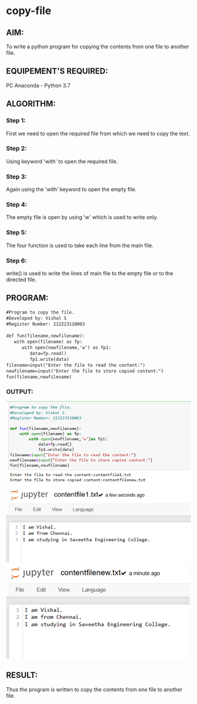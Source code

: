 # copy-file
## AIM:
To write a python program for copying the contents from one file to another file.
## EQUIPEMENT'S REQUIRED: 
PC
Anaconda - Python 3.7
## ALGORITHM: 
### Step 1:
First we need to open the required file from which we need to copy the text.
### Step 2: 
Using keyword 'with' to open the required file.
 
### Step 3: 
Again using the 'with' keyword to open the empty file.
### Step 4:  
The empty file is open by using 'w' which is used to write only.
### Step 5: 
The four function is used to take each line from the main file.
### Step 6: 
write() is used to write the lines of main file to the empty file or to the directed file.
## PROGRAM:
```
#Program to copy the file.
#Developed by: Vishal S
#Register Number: 212223110063

def fun(filename,newfilename):
   with open(filename) as fp:
      with open(newfilename,'w') as fp1:
         data=fp.read()
         fp1.write(data)
filename=input("Enter the file to read the content:")
newfilename=input("Enter the file to store copied content:")
fun(filename,newfilename)
```
### OUTPUT:
![Output](</Screenshot 2024-01-02 151321.png>)
![Output](</Screenshot 2024-01-02 145440.png>)
![Output](</Screenshot 2024-01-02 145448.png>)
## RESULT:
Thus the program is written to copy the contents from one file to another file.
